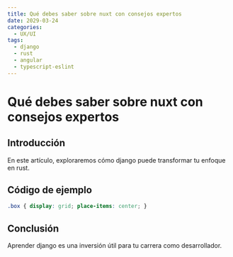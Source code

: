 ```yaml
---
title: Qué debes saber sobre nuxt con consejos expertos
date: 2029-03-24
categories:
  - UX/UI
tags:
  - django
  - rust
  - angular
  - typescript-eslint
---
```


# Qué debes saber sobre nuxt con consejos expertos

## Introducción

En este artículo, exploraremos cómo django puede transformar tu enfoque en rust.

## Código de ejemplo

```css
.box { display: grid; place-items: center; }
```

## Conclusión

Aprender django es una inversión útil para tu carrera como desarrollador.